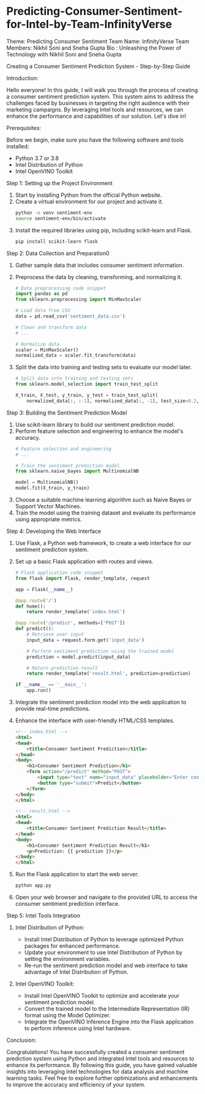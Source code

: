 # Predicting-Consumer-Sentiment-for-Intel-by-Team-InfinityVerse
Theme: Predicting Consumer Sentiment
Team Name: InfinityVerse
Team Members: Nikhil Soni and Sneha Gupta
Bio : Unleashing the Power of Technology with Nikhil Soni and Sneha Gupta

Creating a Consumer Sentiment Prediction System - Step-by-Step Guide

Introduction:

Hello everyone! In this guide, I will walk you through the process of creating a consumer sentiment prediction system. This system aims to address the challenges faced by businesses in targeting the right audience with their marketing campaigns. By leveraging Intel tools and resources, we can enhance the performance and capabilities of our solution. Let's dive in!

Prerequisites:

Before we begin, make sure you have the following software and tools installed:
- Python 3.7 or 3.8
- Intel Distribution of Python
- Intel OpenVINO Toolkit

Step 1: Setting up the Project Environment

1. Start by installing Python from the official Python website.
2. Create a virtual environment for our project and activate it.
   ```bash
   python -m venv sentiment-env
   source sentiment-env/bin/activate
   ```
3. Install the required libraries using pip, including scikit-learn and Flask.
   ```bash
   pip install scikit-learn flask
   ```
Step 2: Data Collection and Preparation0

1. Gather sample data that includes consumer sentiment information.
2. Preprocess the data by cleaning, transforming, and normalizing it.
   ```python
   # Data preprocessing code snippet
   import pandas as pd
   from sklearn.preprocessing import MinMaxScaler

   # Load data from CSV
   data = pd.read_csv('sentiment_data.csv')

   # Clean and transform data
   # ...

   # Normalize data
   scaler = MinMaxScaler()
   normalized_data = scaler.fit_transform(data)
   ```
3. Split the data into training and testing sets to evaluate our model later.

   ```python
   # Split data into training and testing sets
   from sklearn.model_selection import train_test_split

   X_train, X_test, y_train, y_test = train_test_split(
       normalized_data[:, :-1], normalized_data[:, -1], test_size=0.2, random_state=42)
   ```

Step 3: Building the Sentiment Prediction Model

1. Use scikit-learn library to build our sentiment prediction model.
2. Perform feature selection and engineering to enhance the model's accuracy.
   ```python
   # Feature selection and engineering
   # ...

   # Train the sentiment prediction model
   from sklearn.naive_bayes import MultinomialNB

   model = MultinomialNB()
   model.fit(X_train, y_train)
   ```
3. Choose a suitable machine learning algorithm such as Naive Bayes or Support Vector Machines.
4. Train the model using the training dataset and evaluate its performance using appropriate metrics.

Step 4: Developing the Web Interface

1. Use Flask, a Python web framework, to create a web interface for our sentiment prediction system.
2. Set up a basic Flask application with routes and views.
   ```python
   # Flask application code snippet
   from flask import Flask, render_template, request

   app = Flask(__name__)

   @app.route('/')
   def home():
       return render_template('index.html')

   @app.route('/predict', methods=['POST'])
   def predict():
       # Retrieve user input
       input_data = request.form.get('input_data')

       # Perform sentiment prediction using the trained model
       prediction = model.predict(input_data)

       # Return prediction result
       return render_template('result.html', prediction=prediction)

   if __name__ == '__main__':
       app.run()
   ```
3. Integrate the sentiment prediction model into the web application to provide real-time predictions.

4. Enhance the interface with user-friendly HTML/CSS templates.

   ```html
   <!-- index.html -->
   <html>
   <head>
       <title>Consumer Sentiment Prediction</title>
   </head>
   <body>
       <h1>Consumer Sentiment Prediction</h1>
       <form action="/predict" method="POST">
           <input type="text" name="input_data" placeholder="Enter consumer data" required>
           <button type="submit">Predict</button>
       </form>
   </body>
   </html>
   ```

   ```html
   <!-- result.html -->
   <html>
   <head>
       <title>Consumer Sentiment Prediction Result</title>
   </head>
   <body>
       <h1>Consumer Sentiment Prediction Result</h1>
       <p>Prediction: {{ prediction }}</p>
   </body>
   </html>
   ```
5. Run the Flask application to start the web server.
   ```bash
   python app.py
   ```
6. Open your web browser and navigate to the provided URL to access the consumer sentiment prediction interface.



Step 5: Intel Tools Integration

1. Intel Distribution of Python:
   - Install Intel Distribution of Python to leverage optimized Python packages for enhanced performance.
   - Update your environment to use Intel Distribution of Python by setting the environment variables.
   - Re-run the sentiment prediction model and web interface to take advantage of Intel Distribution of Python.

2. Intel OpenVINO Toolkit:
   - Install Intel OpenVINO Toolkit to optimize and accelerate your sentiment prediction model.
   - Convert the trained model to the Intermediate Representation (IR) format using the Model Optimizer.
   - Integrate the OpenVINO Inference Engine into the Flask application to perform inference using Intel hardware.

Conclusion:

Congratulations! You have successfully created a consumer sentiment prediction system using Python and integrated Intel tools and resources to enhance its performance. By following this guide, you have gained valuable insights into leveraging Intel technologies for data analysis and machine learning tasks. Feel free to explore further optimizations and enhancements to improve the accuracy and efficiency of your system.
